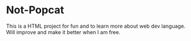 # Not-Popcat
This is a HTML project for fun and to learn more about web dev language. Will improve and make it better when I am free.
